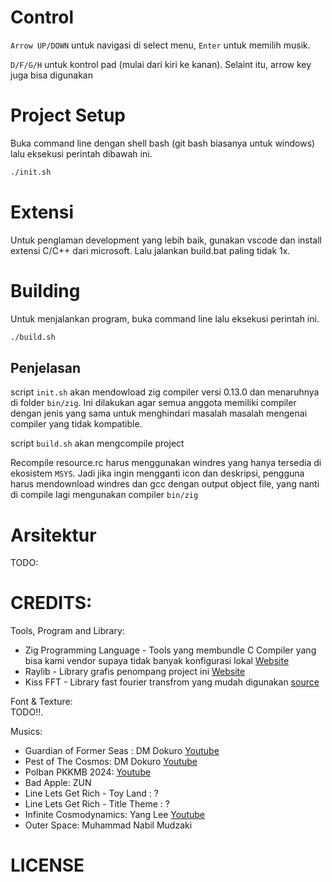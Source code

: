 # Control

`Arrow UP/DOWN` untuk navigasi di select menu, `Enter` untuk memilih musik.

`D/F/G/H` untuk kontrol pad (mulai dari kiri ke kanan). Selaint itu, arrow key juga bisa digunakan

# Project Setup

Buka command line dengan shell bash (git bash biasanya untuk windows) lalu eksekusi perintah dibawah ini.

```sh
./init.sh
```

# Extensi

Untuk penglaman development yang lebih baik, gunakan vscode dan install extensi C/C++ dari microsoft. Lalu jalankan build.bat paling tidak 1x.

# Building

Untuk menjalankan program, buka command line lalu eksekusi perintah ini.

```sh
./build.sh
```

## Penjelasan

script `init.sh` akan mendowload zig compiler versi 0.13.0 dan menaruhnya di folder `bin/zig`. Ini dilakukan agar semua anggota memiliki compiler dengan jenis yang sama untuk menghindari masalah masalah mengenai compiler yang tidak kompatible.

script `build.sh` akan mengcompile project

Recompile resource.rc harus menggunakan windres yang hanya tersedia di ekosistem `MSYS`. Jadi jika ingin mengganti icon dan deskripsi, pengguna harus mendownload windres dan gcc dengan output object file, yang nanti di compile lagi mengunakan compiler `bin/zig`

# Arsitektur

TODO:

# CREDITS:

Tools, Program and Library:  
- Zig Programming Language - Tools yang membundle C Compiler yang bisa kami vendor supaya tidak banyak konfigurasi lokal [Website](https://ziglang.org/)
- Raylib - Library grafis penompang project ini [Website](https://www.raylib.com/)
- Kiss FFT - Library fast fourier transfrom yang mudah digunakan [source](https://github.com/mborgerding/kissfft)

Font & Texture:  
TODO!!.

Musics: 
- Guardian of Former Seas : DM Dokuro [Youtube](https://youtu.be/hPEQLU-aD3I?si=9heevkGvYLgjFbVB)
- Pest of The Cosmos: DM Dokuro [Youtube](https://youtu.be/KJHNdl3R8GM?si=9-p5swVbVlLLFAuX)
- Polban PKKMB 2024: [Youtube](https://youtu.be/WRBgfxkUZPE?si=PesefKsDdmmXgz6l)
- Bad Apple: ZUN
- Line Lets Get Rich - Toy Land : ?
- Line Lets Get Rich - Title Theme : ?
- Infinite Cosmodynamics: Yang Lee [Youtube](https://youtu.be/tSOCwLjv3WQ?si=E2CxA5cTtO2vGeuS) 
- Outer Space: Muhammad Nabil Mudzaki
  
# LICENSE
